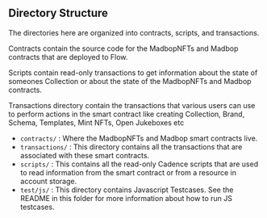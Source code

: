 ## Directory Structure

The directories here are organized into contracts, scripts, and transactions.

Contracts contain the source code for the MadbopNFTs and Madbop contracts that are deployed to Flow.

Scripts contain read-only transactions to get information about
the state of someones Collection or about the state of the MadbopNFTs and Madbop contracts.

Transactions directory contain the transactions that various users can use
to perform actions in the smart contract like creating Collection, Brand, Schema, Templates, Mint NFTs, Open Jukeboxes etc

- `contracts/` : Where the MadbopNFTs and Madbop smart contracts live.
- `transactions/` : This directory contains all the transactions that are associated with these smart contracts.
- `scripts/` : This contains all the read-only Cadence scripts
  that are used to read information from the smart contract
  or from a resource in account storage.
- `test/js/` : This directory contains Javascript Testcases. See the README in this folder for more information
  about how to run JS testcases.
